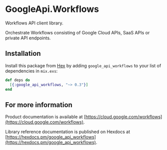 # GoogleApi.Workflows

Workflows API client library.

Orchestrate Workflows consisting of Google Cloud APIs, SaaS APIs or private API endpoints.

## Installation

Install this package from [Hex](https://hex.pm) by adding
`google_api_workflows` to your list of dependencies in `mix.exs`:

```elixir
def deps do
  [{:google_api_workflows, "~> 0.3"}]
end
```

## For more information

Product documentation is available at [https://cloud.google.com/workflows](https://cloud.google.com/workflows).

Library reference documentation is published on Hexdocs at
[https://hexdocs.pm/google_api_workflows](https://hexdocs.pm/google_api_workflows).
